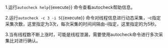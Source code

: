 
1.运行`autocheck help`{{execute}} 命令查看autocheck帮助信息。

2.运行`autocheck -c 3 -i 5`{{execute}} 命令对线程信息进行动态采集，-c指定采集次数，这里指定为3次，每次采集的时间间隔由-i指定，这里指定的为5秒。

3.当有线程数不断上涨时，可能是线程泄漏，需要使用autocheck命令进行多次采集比对进行确认。